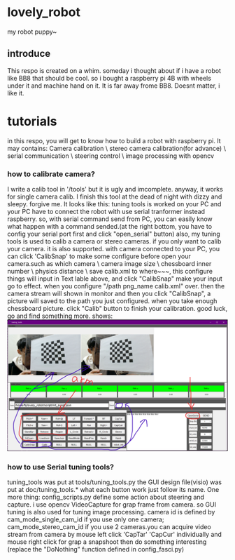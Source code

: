# lovely_robot
my robot puppy~

## introduce
This respo is created on a whim. someday i thought about if i have a robot like BB8 that should be cool.
so i bought a raspberry pi 4B with wheels under it and machine hand on it. It is far away frome BB8. Doesnt matter, i like it.
# tutorials
in this respo, you will get to know how to build a robot with raspberry pi. It may contains: Camera calibration \ stereo camera calibration(for advance) \ serial communication \ steering control \ image processing with opencv

### how to calibrate camera?
I write a calib tool in '/tools' but it is ugly and imcomplete. anyway, it works for single camera calib. I finish this tool at the dead of night with dizzy and sleepy. forgive me.
It looks like this:
tuning tools is worked on your PC and your PC have to connect the robot with use serial tranformer instead raspberry. so, with serial command send from PC, you can easily know what happen with a command sended.(at the right bottom, you have to config your serial port first and click "open_serial" button) also, my tuning tools is used to calib a camera or stereo cameras. if you only want to calib your camera. it is also supported. with camera connected to your PC, you can click 'CalibSnap' to make some configure before open your camera.such as which camera \ camera image size \ chessboard inner number \ physics distance \ save calib.xml to where~~~, this configure things will input in Text lable above, and click "CalibSnap" make your input go to effect. when you configure "/path png_name calib.xml" over. then the camera stream will shown in monitor and then you click "CalibSnap", a picture will saved to the path you just configured. when you take enough chessboard picture. click "Calib" button to finish your calibration. good luck, go and find something more. 
shows:
![basic_gui](./pic_img/tuning_tools.png)

### how to use Serial tuning tools?
tuning_tools was put at tools/tuning_tools.py
the GUI design file(visio) was put at doc/tuning_tools.* what each button work just follow its name. One more thing: config_scripts.py define some action about steering and capture. i use opencv VideoCapture for grap frame from camera. so GUI tuning is also used for tuning image processing. camera id is defined by cam_mode_single_cam_id if you use only one camera; cam_mode_stereo_cam_id if you use 2 cameras.you can acquire video stream from camera by mouse left click 'CapTar' 'CapCur' individually and mouse right click for grap a snapshoot then do something interesting (replace the "DoNothing" function defined in config_fasci.py)
